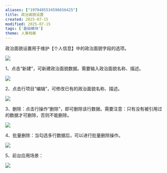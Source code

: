 ```yaml
---
aliases: ["1970485534596656425"]
title: 政治面貌设置
created: 2025-07-15
modified: 2025-07-15
tags: ['基础模块']
theme: 人事档案
---
```


政治面貌设置用于维护【个人信息】中的政治面貌字段的选项。

![](23dfd4a7e76fbe813be83070646e18cf.jpg)

1、点击“新建”，可新建政治面貌数据。需要输入政治面貌名称、描述。

![](ba24eeea90cf5cb61bdd91ec87c16277.jpg)

2、点击行项目“编辑”，可修改已有的政治面貌名称、描述。

![](3b6056c544de913a00e08d9496f426e2.jpg)

3、删除：点击行操作“删除”，即可删除该行数据。需要注意：只有没有被引用过的数据才可删除，否则不能删除。

![](70f2b4656c8fb64e79185cb456ddd7d3.jpg)

4、批量删除：当勾选多行数据后，可以进行批量删除操作。

![](66395bd64b94245b1541121cf990e684.jpg)

5、前台应用场景：

![](561982203e712b6875f1756c208f0304.jpg)